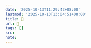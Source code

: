 ```yaml
---
date: '2025-10-13T11:29:42+08:00'
lastmod: '2025-10-13T13:04:51+08:00'
title: 󰢫
url: 󰢫
tags: []
src:
note:
---
```


